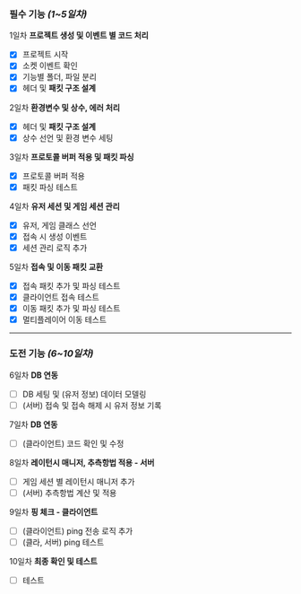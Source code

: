 ### **필수 기능 *(1~5일차)***

1일차 **프로젝트 생성 및 이벤트 별 코드 처리**

- [x]  프로젝트 시작
- [x]  소켓 이벤트 확인
- [x]  기능별 폴더, 파일 분리
- [x]  헤더 및 **패킷 구조 설계**

2일차 **환경변수 및 상수, 에러 처리**

- [x]  헤더 및 **패킷 구조 설계**
- [x]  상수 선언 및 환경 변수 세팅

3일차 **프로토콜 버퍼 적용 및 패킷 파싱**

- [x]  프로토콜 버퍼 적용
- [x]  패킷 파싱 테스트

4일차 **유저 세션 및 게임 세션 관리**

- [x]  유저, 게임 클래스 선언
- [x]  접속 시 생성 이벤트
- [x]  세션 관리 로직 추가

5일차 **접속 및 이동 패킷 교환**

- [x]  접속 패킷 추가 및 파싱 테스트
- [x]  클라이언트 접속 테스트
- [x]  이동 패킷 추가 및 파싱 테스트
- [x]  멀티플레이어 이동 테스트

---

### **도전 기능 *(6~10일차)***

6일차 **DB 연동**

- [ ]  DB 세팅 및 (유저 정보) 데이터 모델링
- [ ]  (서버) 접속 및 접속 해제 시 유저 정보 기록

7일차 **DB 연동**

- [ ]  (클라이언트) 코드 확인 및 수정

8일차 **레이턴시 매니저, 추측항법 적용 - 서버**

- [ ]  게임 세션 별 레이턴시 매니저 추가
- [ ]  (서버) 추측항법 계산 및 적용

9일차 **핑 체크 - 클라이언트**

- [ ]  (클라이언트) ping 전송 로직 추가
- [ ]  (클라, 서버) ping 테스트

10일차 **최종 확인 및 테스트**

- [ ]  테스트
